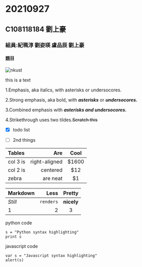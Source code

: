 # 20210927
## C108118184 劉上豪
### 組員:紀珮淳 劉姿瑛 盧品辰 劉上豪
#### 題目
![nkust](https://www.nkust.edu.tw/var/file/0/1000/img/513/348071029.jpg)

this is a text

1.Emphasis, aka italics, with asterisks or undersocores.

2.Strong emphasis, aka bold, with ***asterisks*** or ***undersocores.***

3.Combined emphasis with ***asterisks and undersocores.***

4.Strikethrough uses two tildes.~~Scratch this~~

- [x] todo list
- [ ] 2nd things



|Tables|Are|Cool|
|:-----|----:|:----:|
|col 3 is|right-aligned|$1600|
|col 2 is|centered|$12|}
|zebra|are neat|$1

|Markdown|Less|Pretty|
|:-----|----:|:----:|
|_Still_|`renders`|**nicely**|
|1|2|3|}

python code

```
s = "Python syntax highlighting"
print s
```

javascript code
```
var s = "Javascript syntax highlighting"
alert(s)
```
